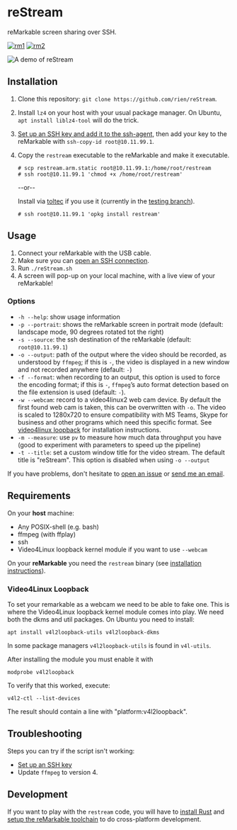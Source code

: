 # reStream

reMarkable screen sharing over SSH.

[![rm1](https://img.shields.io/badge/rM1-supported-green)](https://remarkable.com/store/remarkable)
[![rm2](https://img.shields.io/badge/rM2-supported-green)](https://remarkable.com/store/remarkable-2)

![A demo of reStream](extra/demo.gif)

## Installation

1. Clone this repository: `git clone https://github.com/rien/reStream`.
2. Install `lz4` on your host with your usual package manager. On Ubuntu,
`apt install liblz4-tool` will do the trick.
3. [Set up an SSH key and add it to the ssh-agent](https://help.github.com/en/github/authenticating-to-github/generating-a-new-ssh-key-and-adding-it-to-the-ssh-agent), then add your key to the reMarkable with `ssh-copy-id root@10.11.99.1`.
4. Copy the `restream` executable to the reMarkable and make it executable.

    ```
    # scp restream.arm.static root@10.11.99.1:/home/root/restream
    # ssh root@10.11.99.1 'chmod +x /home/root/restream'
    ```

    --or--

    Install via [toltec](https://github.com/toltec-dev/toltec) if you use it (currently in the [testing branch](https://github.com/toltec-dev/toltec/blob/testing/docs/branches.md)).

    ```
    # ssh root@10.11.99.1 'opkg install restream'
    ```

## Usage

1. Connect your reMarkable with the USB cable.
2. Make sure you can [open an SSH connection](https://remarkablewiki.com/tech/ssh).
3. Run `./reStream.sh`
4. A screen will pop-up on your local machine, with a live view of your reMarkable!

### Options

- `-h --help`: show usage information
- `-p --portrait`: shows the reMarkable screen in portrait mode (default: landscape mode, 90 degrees rotated tot the right)
- `-s --source`: the ssh destination of the reMarkable (default: `root@10.11.99.1`)
- `-o --output`: path of the output where the video should be recorded, as understood by `ffmpeg`; if this is `-`, the video is displayed in a new window and not recorded anywhere (default: `-`)
- `-f --format`: when recording to an output, this option is used to force the encoding format; if this is `-`, `ffmpeg`’s auto format detection based on the file extension is used (default: `-`).
- `-w --webcam`: record to a video4linux2 web cam device. By default the first found web cam is taken, this can be overwritten with `-o`. The video is scaled to 1280x720 to ensure compatibility with MS Teams, Skype for business and other programs which need this specific format. See [video4linux loopback](#video4linux-loopback) for installation instructions.
- `-m --measure`: use `pv` to measure how much data throughput you have (good to experiment with parameters to speed up the pipeline)
- `-t --title`: set a custom window title for the video stream. The default title is "reStream". This option is disabled when using `-o --output`

If you have problems, don't hesitate to [open an issue](https://github.com/rien/reStream/issues/new) or [send me an email](mailto:rien.maertens@posteo.be).

## Requirements

On your **host** machine:

- Any POSIX-shell (e.g. bash)
- ffmpeg (with ffplay)
- ssh
- Video4Linux loopback kernel module if you want to use `--webcam`

On your **reMarkable** you need the `restream` binary (see [installation instructions](#installation)).

### Video4Linux Loopback

To set your remarkable as a webcam we need to be able to fake one. This is where the Video4Linux loopback kernel module comes into play. We need both the dkms and util packages. On Ubuntu you need to install:

```
apt install v4l2loopback-utils v4l2loopback-dkms
```

In some package managers `v4l2loopback-utils` is found in `v4l-utils`.

After installing the module you must enable it with

```
modprobe v4l2loopback
```

To verify that this worked, execute:

```
v4l2-ctl --list-devices
```

The result should contain a line with "platform:v4l2loopback".

## Troubleshooting

Steps you can try if the script isn't working:

- [Set up an SSH key](#installation)
- Update `ffmpeg` to version 4.

## Development

If you want to play with the `restream` code, you will have to [install Rust](https://www.rust-lang.org/learn/get-started) and [setup the reMarkable toolchain](https://github.com/canselcik/libremarkable#setting-up-the-toolchain) to do cross-platform development.
